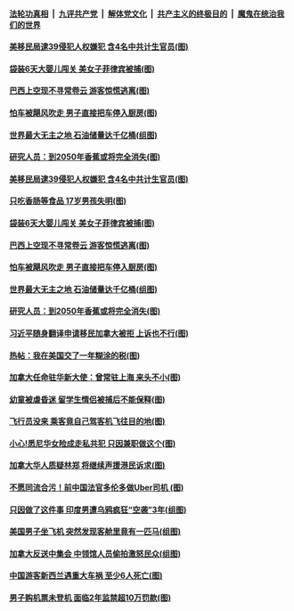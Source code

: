 ####  [法轮功真相](../../../../basic/blob/master/README.md?t=09071000) &nbsp;|&nbsp; [九评共产党](../../../../9ping.md/blob/master/README.md?t=09071000) &nbsp;|&nbsp; [解体党文化](../../../../jtdwh.md/blob/master/README.md?t=09071000)  &nbsp;|&nbsp; [共产主义的终极目的](../../../../gczydzjmd.md/blob/master/README.md?t=09071000) &nbsp;|&nbsp; [魔鬼在统治我们的世界](../../../../mgztzwmdsj.md/blob/master/README.md?t=09071000) 

#### [美移民局逮39侵犯人权嫌犯 含4名中共计生官员(图)](../pages/p3/906489.md?t=09071000) 

#### [袋装6天大婴儿闯关 美女子菲律宾被捕(图)](../pages/p3/906459.md?t=09071000) 

#### [巴西上空现不寻常卷云 游客惊慌逃离(图)](../pages/p3/906443.md?t=09071000) 

#### [怕车被飓风吹走 男子直接把车停入厨房(图)](../pages/p3/906423.md?t=09071000) 

#### [世界最大无主之地 石油储量达千亿桶(组图)](../pages/p3/906358.md?t=09071000) 

#### [研究人员：到2050年香蕉或将完全消失(图)](../pages/p3/906339.md?t=09071000) 

#### [美移民局逮39侵犯人权嫌犯 含4名中共计生官员(图)](../pages/p3/906489.md?t=09071000) 

#### [只吃香肠等食品 17岁男孩失明(图)](../pages/p3/906482.md?t=09071000) 

#### [袋装6天大婴儿闯关 美女子菲律宾被捕(图)](../pages/p3/906459.md?t=09071000) 

#### [巴西上空现不寻常卷云 游客惊慌逃离(图)](../pages/p3/906443.md?t=09071000) 

#### [怕车被飓风吹走 男子直接把车停入厨房(图)](../pages/p3/906423.md?t=09071000) 

#### [世界最大无主之地 石油储量达千亿桶(组图)](../pages/p3/906358.md?t=09071000) 

#### [研究人员：到2050年香蕉或将完全消失(图)](../pages/p3/906339.md?t=09071000) 

#### [习近平随身翻译申请移民加拿大被拒 上诉也不行(图)](../pages/p3/906330.md?t=09071000) 

#### [热帖：我在美国交了一年糊涂的税(图)](../pages/p3/906308.md?t=09071000) 

#### [加拿大任命驻华新大使：曾常驻上海 来头不小(图)](../pages/p3/906328.md?t=09071000) 

#### [幼童被虐昏迷 留学生情侣被捕后不能保释(图)](../pages/p3/906321.md?t=09071000) 

#### [飞行员没来 乘客竟自己驾客机飞往目的地(图)](../pages/p3/906300.md?t=09071000) 

#### [小心!悉尼华女险成走私共犯 只因兼职做这个(图)](../pages/p3/906224.md?t=09071000) 

#### [加拿大华人质疑林郑 将继续声援港民诉求(图)](../pages/p3/906213.md?t=09071000) 

#### [不愿同流合污！前中国法官多伦多做Uber司机 (图)](../pages/p3/906225.md?t=09071000) 

#### [只因做了这件事 印度男遭乌鸦疯狂“空袭”3年(组图)](../pages/p3/906210.md?t=09071000) 

#### [美国男子坐飞机 突然发现客舱里竟有一匹马(组图)](../pages/p3/906196.md?t=09071000) 

#### [加拿大反送中集会 中领馆人员偷拍激怒民众(组图)](../pages/p3/906180.md?t=09071000) 

#### [中国游客新西兰遇重大车祸 至少6人死亡(图)](../pages/p3/906175.md?t=09071000) 

#### [男子购机票未登机 面临2年监禁超10万罚款(图)](../pages/p3/906104.md?t=09071000) 

